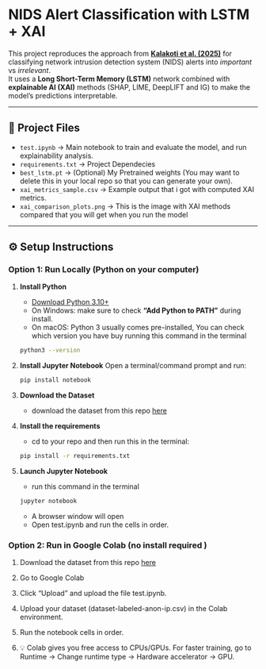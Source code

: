 
# NIDS Alert Classification with LSTM + XAI

This project reproduces the approach from [**Kalakoti et al. (2025)**](https://www.scitepress.org/Papers/2025/131807/131807.pdf) for classifying network intrusion detection system (NIDS) alerts into *important* vs *irrelevant*.  
It uses a **Long Short-Term Memory (LSTM)** network combined with **explainable AI (XAI)** methods (SHAP, LIME, DeepLIFT and IG) to make the model’s predictions interpretable.

---

## 📂 Project Files
- `test.ipynb` → Main notebook to train and evaluate the model, and run explainability analysis.
- `requirements.txt` → Project Dependecies
- `best_lstm.pt` → (Optional) My Pretrained weights (You may want to delete this in your local repo so that you can generate your own).
- `xai_metrics_sample.csv` → Example output that i got with computed XAI metrics.
- `xai_comparison_plots.png` → This is the image with XAI methods compared that you will get when you run the model


---

## ⚙️ Setup Instructions

### Option 1: Run Locally (Python on your computer)
1. **Install Python**
   - [Download Python 3.10+](https://www.python.org/downloads/)  
   - On Windows: make sure to check **“Add Python to PATH”** during install.
   - On macOS: Python 3 usually comes pre-installed, You can check which version you have buy running this command in the terminal
   ```bash
   python3 --version
   ```

2. **Install Jupyter Notebook**
   Open a terminal/command prompt and run:
   ```bash
   pip install notebook
   ```

3. **Download the Dataset**
    - download the dataset from this repo [here](https://github.com/ristov/nids-alert-data)

4. **Install the requirements**
    - cd to your repo and then run this in the terminal:
    ```bash
    pip install -r requirements.txt
    ```
5. **Launch Jupyter Notebook**
    - run this command in the terminal
    ```bash
    jupyter notebook
    ```
    - A browser window will open
    - Open test.ipynb and run the cells in order.

### Option 2: Run in Google Colab (no install required )
1. Download the dataset from this repo [here](https://github.com/ristov/nids-alert-data) 

2. Go to Google Colab

3. Click “Upload” and upload the file test.ipynb.

4. Upload your dataset (dataset-labeled-anon-ip.csv) in the Colab environment.

5. Run the notebook cells in order.

6. 💡 Colab gives you free access to CPUs/GPUs. For faster training, go to
Runtime → Change runtime type → Hardware accelerator → GPU.
